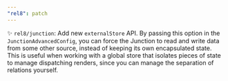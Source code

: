 ```yaml
---
"rel8": patch
---
```


✨ `rel8/junction`: Add new `externalStore` API. By passing this option in the `JunctionAdvancedConfig`, you can force the Junction to read and write data from some other source, instead of keeping its own encapsulated state. This is useful when working with a global store that isolates pieces of state to manage dispatching renders, since you can manage the separation of relations yourself.
